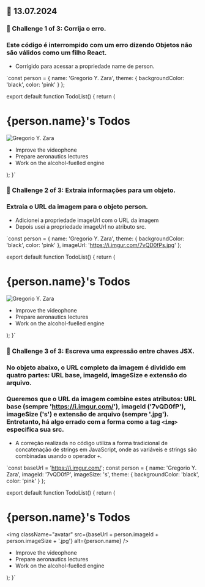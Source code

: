 ## 📅 13.07.2024
### 🔵 Challenge 1 of 3: Corrija o erro.
### Este código é interrompido com um erro dizendo Objetos não são válidos como um filho React.
- Corrigido para acessar a propriedade name de person.

`const person = {
  name: 'Gregorio Y. Zara',
  theme: {
    backgroundColor: 'black',
    color: 'pink'
  }
};

export default function TodoList() {
  return (
    <div style={person.theme}>
      <h1>{person.name}'s Todos</h1>
      <img
        className="avatar"
        src="https://i.imgur.com/7vQD0fPs.jpg"
        alt="Gregorio Y. Zara"
      />
      <ul>
        <li>Improve the videophone</li>
        <li>Prepare aeronautics lectures</li>
        <li>Work on the alcohol-fuelled engine</li>
      </ul>
    </div>
  );
}`

### 🔵 Challenge 2 of 3: Extraia informações para um objeto.
### Extraia o URL da imagem para o objeto person.
- Adicionei a propriedade imageUrl com o URL da imagem
- Depois usei a propriedade imageUrl no atributo src.

`const person = {
  name: 'Gregorio Y. Zara',
  theme: {
    backgroundColor: 'black',
    color: 'pink'
  },
  imageUrl: 'https://i.imgur.com/7vQD0fPs.jpg'
};

export default function TodoList() {
  return (
    <div style={person.theme}>
      <h1>{person.name}'s Todos</h1>
      <img
        className="avatar"
        src={person.imageUrl}
        alt="Gregorio Y. Zara"
      />
      <ul>
        <li>Improve the videophone</li>
        <li>Prepare aeronautics lectures</li>
        <li>Work on the alcohol-fuelled engine</li>
      </ul>
    </div>
  );
}`

### 🔵 Challenge 3 of 3: Escreva uma expressão entre chaves JSX.
### No objeto abaixo, o URL completo da imagem é dividido em quatro partes: URL base, imageId, imageSize e extensão do arquivo.
### Queremos que o URL da imagem combine estes atributos: URL base (sempre 'https://i.imgur.com/'), imageId ('7vQD0fP'), imageSize ('s') e extensão de arquivo (sempre '.jpg'). Entretanto, há algo errado com a forma como a tag `<img>` especifica sua src.

- A correção realizada no código utiliza a forma tradicional de concatenação de strings em JavaScript, onde as variáveis e strings são combinadas usando o operador `+`.

`const baseUrl = 'https://i.imgur.com/';
const person = {
  name: 'Gregorio Y. Zara',
  imageId: '7vQD0fP',
  imageSize: 's',
  theme: {
    backgroundColor: 'black',
    color: 'pink'
  }
};

export default function TodoList() {
  return (
    <div style={person.theme}>
      <h1>{person.name}'s Todos</h1>
      <img
        className="avatar"
        src={baseUrl + person.imageId + person.imageSize + '.jpg'}
        alt={person.name}
      />
      <ul>
        <li>Improve the videophone</li>
        <li>Prepare aeronautics lectures</li>
        <li>Work on the alcohol-fuelled engine</li>
      </ul>
    </div>
  );
}`
